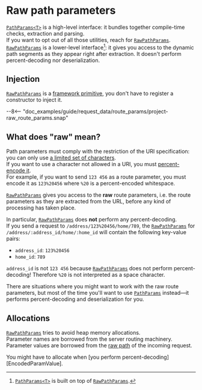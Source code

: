 # Raw path parameters

[`PathParams<T>`][PathParams] is a high-level interface: it bundles together compile-time checks,
extraction and parsing.  
If you want to opt out of all those utilities, reach for [`RawPathParams`][RawPathParams].  
[`RawPathParams`][RawPathParams] is a lower-level interface[^relationship]: it gives you access to the dynamic
path segments as they appear right after extraction.
It doesn't perform percent-decoding nor deserialization.

## Injection

[`RawPathParams`][RawPathParams] is a [framework primitive](../../dependency_injection/core_concepts/framework_primitives.md),
you don't have to register a constructor to inject it.

--8<-- "doc_examples/guide/request_data/route_params/project-raw_route_params.snap"

## What does "raw" mean?

Path parameters must comply with the restriction of the URI specification:
you can only use [a limited set of characters](https://datatracker.ietf.org/doc/html/rfc3986#section-2).  
If you want to use a character not allowed in a URI, you must [percent-encode it](https://developer.mozilla.org/en-US/docs/Glossary/Percent-encoding).  
For example, if you want to send `123 456` as a route parameter, you must encode it as
`123%20456` where `%20` is a percent-encoded whitespace.

[`RawPathParams`][RawPathParams] gives you access to the **raw** route parameters, i.e. the route parameters
as they are extracted from the URL, before any kind of processing has taken
place.

In particular, [`RawPathParams`][RawPathParams] does **not** perform any percent-decoding.  
If you send a request to `/address/123%20456/home/789`, the [`RawPathParams`][RawPathParams] for
`/address/:address_id/home/:home_id` will contain the following key-value pairs:

- `address_id`: `123%20456`
- `home_id`: `789`

`address_id` is not `123 456` because [`RawPathParams`][RawPathParams] does not perform percent-decoding!
Therefore `%20` is not interpreted as a space character.

There are situations where you might want to work with the raw route parameters, but
most of the time you'll want to use [`PathParams`][PathParams] instead—it performs percent-decoding
and deserialization for you.

## Allocations

[`RawPathParams`][RawPathParams] tries to avoid heap memory allocations.  
Parameter names are borrowed from the server routing machinery.  
Parameter values are borrowed from the [raw path](index.md) of the incoming request.

You might have to allocate when [you perform percent-decoding][EncodedParamValue].


[^relationship]: [`PathParams<T>`][PathParams] is built on top of [`RawPathParams`][RawPathParams].

[PathParams]: ../../../api_reference/pavex/request/path/struct.PathParams.html
[RawPathParams]: ../../../api_reference/pavex/request/path/struct.RawPathParams.html
[EncodedParamValue::decode]: ../../../api_reference/pavex/request/path/struct.EncodedParamValue.html#method.decode